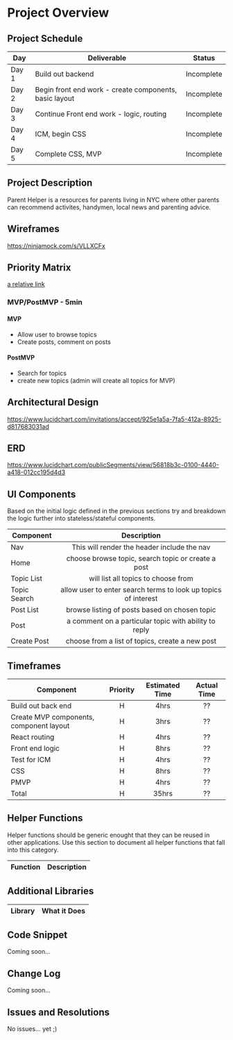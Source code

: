# Project Overview

## Project Schedule

|  Day | Deliverable | Status
|---|---| ---|
|Day 1| Build out backend | Incomplete
|Day 2| Begin front end work - create components, basic layout | Incomplete
|Day 3| Continue Front end work - logic, routing | Incomplete
|Day 4| ICM, begin CSS | Incomplete
|Day 5| Complete CSS, MVP  | Incomplete


## Project Description

Parent Helper is a resources for parents living in NYC where other parents can recommend activites, handymen, local news and parenting advice.

## Wireframes

https://ninjamock.com/s/VLLXCFx

## Priority Matrix

[a relative link](readme-assets/ParentHelperPrioMrtx.pdf)

### MVP/PostMVP - 5min

#### MVP 

- Allow user to browse topics
- Create posts, comment on posts

#### PostMVP 

- Search for topics
- create new topics (admin will create all topics for MVP)

## Architectural Design

https://www.lucidchart.com/invitations/accept/925e1a5a-7fa5-412a-8925-d817683031ad

## ERD
https://www.lucidchart.com/publicSegments/view/56818b3c-0100-4440-a418-012cc195d4d3

## UI Components

Based on the initial logic defined in the previous sections try and breakdown the logic further into stateless/stateful components. 

| Component | Description | 
| --- | :---: |  
| Nav | This will render the header include the nav | 
| Home | choose browse topic, search topic or create a post | 
| Topic List | will list all topics to choose from | 
| Topic Search | allow user to enter search terms to look up topics of interest | 
| Post List | browse listing of posts based on chosen topic | 
| Post | a comment on a particular topic with ability to reply | 
| Create Post | choose from a list of topics, create a new post | 


## Timeframes
| Component | Priority | Estimated Time | Actual Time |
| --- | :---: |  :---: | :---: |
| Build out back end | H | 4hrs| ?? |
| Create MVP components, component layout | H | 3hrs | ?? |
| React routing | H | 4hrs | ?? |
| Front end logic | H | 8hrs | ?? |
| Test for ICM | H | 4hrs | ?? |
| CSS | H | 8hrs | ?? |
| PMVP | H | 4hrs | ?? |
| Total | H | 35hrs| ?? | 

## Helper Functions
Helper functions should be generic enought that they can be reused in other applications. Use this section to document all helper functions that fall into this category.

| Function | Description | 
| --- | :---: |  

## Additional Libraries
 
| Library | What it Does | 
| --- | :---: |  

## Code Snippet

Coming soon...

## Change Log

Coming soon...

## Issues and Resolutions
No issues... yet ;)
